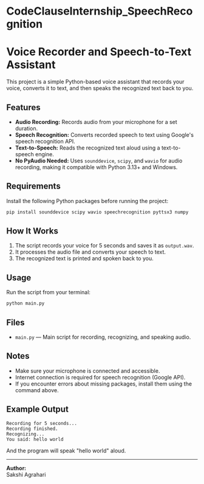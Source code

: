 # CodeClauseInternship_SpeechRecognition
# Voice Recorder and Speech-to-Text Assistant

This project is a simple Python-based voice assistant that records your voice, converts it to text, and then speaks the recognized text back to you.

## Features

- **Audio Recording:** Records audio from your microphone for a set duration.
- **Speech Recognition:** Converts recorded speech to text using Google's speech recognition API.
- **Text-to-Speech:** Reads the recognized text aloud using a text-to-speech engine.
- **No PyAudio Needed:** Uses `sounddevice`, `scipy`, and `wavio` for audio recording, making it compatible with Python 3.13+ and Windows.

## Requirements

Install the following Python packages before running the project:

```bash
pip install sounddevice scipy wavio speechrecognition pyttsx3 numpy
```

## How It Works

1. The script records your voice for 5 seconds and saves it as `output.wav`.
2. It processes the audio file and converts your speech to text.
3. The recognized text is printed and spoken back to you.

## Usage

Run the script from your terminal:

```bash
python main.py
```

## Files

- `main.py` — Main script for recording, recognizing, and speaking audio.

## Notes

- Make sure your microphone is connected and accessible.
- Internet connection is required for speech recognition (Google API).
- If you encounter errors about missing packages, install them using the command above.

## Example Output

```
Recording for 5 seconds...
Recording finished.
Recognizing...
You said: hello world
```
And the program will speak "hello world" aloud.

---

**Author:**  
Sakshi Agrahari
